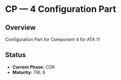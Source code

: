 # CP — 4 Configuration Part

## Overview
Configuration Part for Component 4 for ATA 11

## Status
- **Current Phase:** CDR
- **Maturity:** TRL 6
